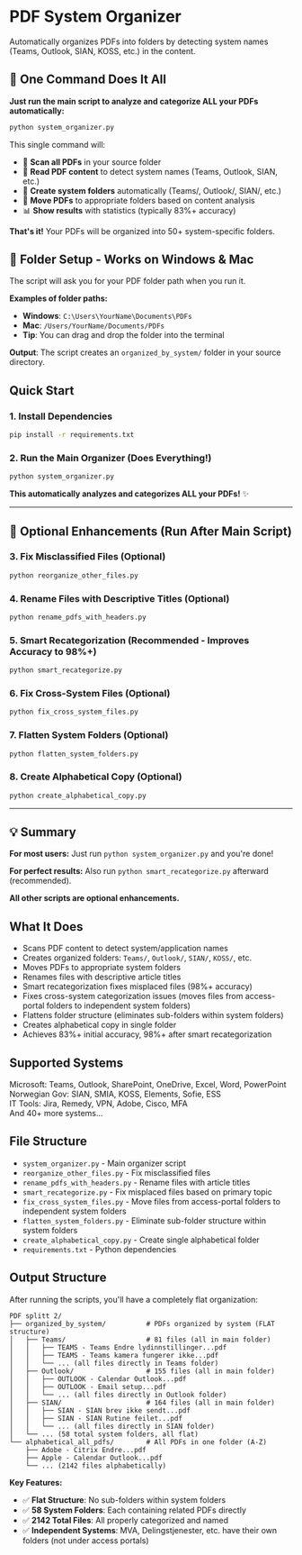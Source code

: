 # PDF System Organizer

Automatically organizes PDFs into folders by detecting system names (Teams, Outlook, SIAN, KOSS, etc.) in the content.

## 🚀 **One Command Does It All**

**Just run the main script to analyze and categorize ALL your PDFs automatically:**

```bash
python system_organizer.py
```

This single command will:
- 📁 **Scan all PDFs** in your source folder
- 📖 **Read PDF content** to detect system names (Teams, Outlook, SIAN, etc.)
- 📂 **Create system folders** automatically (Teams/, Outlook/, SIAN/, etc.)
- 📄 **Move PDFs** to appropriate folders based on content analysis
- 📊 **Show results** with statistics (typically 83%+ accuracy)

**That's it!** Your PDFs will be organized into 50+ system-specific folders.

## 📂 **Folder Setup - Works on Windows & Mac**

The script will ask you for your PDF folder path when you run it.

**Examples of folder paths:**
- **Windows**: `C:\Users\YourName\Documents\PDFs`
- **Mac**: `/Users/YourName/Documents/PDFs`
- **Tip**: You can drag and drop the folder into the terminal

**Output**: The script creates an `organized_by_system/` folder in your source directory.

## Quick Start

### 1. Install Dependencies
```bash
pip install -r requirements.txt
```

### 2. Run the Main Organizer (Does Everything!)
```bash
python system_organizer.py
```
**This automatically analyzes and categorizes ALL your PDFs!** ✨

---

## 🔧 **Optional Enhancements** (Run After Main Script)

### 3. Fix Misclassified Files (Optional)
```bash
python reorganize_other_files.py
```

### 4. Rename Files with Descriptive Titles (Optional)
```bash
python rename_pdfs_with_headers.py
```

### 5. Smart Recategorization (Recommended - Improves Accuracy to 98%+)
```bash
python smart_recategorize.py
```

### 6. Fix Cross-System Files (Optional)
```bash
python fix_cross_system_files.py
```

### 7. Flatten System Folders (Optional)
```bash
python flatten_system_folders.py
```

### 8. Create Alphabetical Copy (Optional)
```bash
python create_alphabetical_copy.py
```

---

## 💡 **Summary**

**For most users:** Just run `python system_organizer.py` and you're done!

**For perfect results:** Also run `python smart_recategorize.py` afterward (recommended).

**All other scripts are optional enhancements.**

## What It Does

- Scans PDF content to detect system/application names
- Creates organized folders: `Teams/`, `Outlook/`, `SIAN/`, `KOSS/`, etc.
- Moves PDFs to appropriate system folders
- Renames files with descriptive article titles
- Smart recategorization fixes misplaced files (98%+ accuracy)
- Fixes cross-system categorization issues (moves files from access-portal folders to independent system folders)
- Flattens folder structure (eliminates sub-folders within system folders)
- Creates alphabetical copy in single folder
- Achieves 83%+ initial accuracy, 98%+ after smart recategorization

## Supported Systems

Microsoft: Teams, Outlook, SharePoint, OneDrive, Excel, Word, PowerPoint  
Norwegian Gov: SIAN, SMIA, KOSS, Elements, Sofie, ESS  
IT Tools: Jira, Remedy, VPN, Adobe, Cisco, MFA  
And 40+ more systems...

## File Structure

- `system_organizer.py` - Main organizer script
- `reorganize_other_files.py` - Fix misclassified files
- `rename_pdfs_with_headers.py` - Rename files with article titles
- `smart_recategorize.py` - Fix misplaced files based on primary topic
- `fix_cross_system_files.py` - Move files from access-portal folders to independent system folders
- `flatten_system_folders.py` - Eliminate sub-folder structure within system folders
- `create_alphabetical_copy.py` - Create single alphabetical folder
- `requirements.txt` - Python dependencies

## Output Structure

After running the scripts, you'll have a completely flat organization:

```
PDF splitt 2/
├── organized_by_system/          # PDFs organized by system (FLAT structure)
│   ├── Teams/                    # 81 files (all in main folder)
│   │   ├── TEAMS - Teams Endre lydinnstillinger...pdf
│   │   ├── TEAMS - Teams kamera fungerer ikke...pdf
│   │   └── ... (all files directly in Teams folder)
│   ├── Outlook/                  # 155 files (all in main folder)
│   │   ├── OUTLOOK - Calendar Outlook...pdf
│   │   ├── OUTLOOK - Email setup...pdf
│   │   └── ... (all files directly in Outlook folder)
│   ├── SIAN/                     # 164 files (all in main folder)
│   │   ├── SIAN - SIAN brev ikke sendt...pdf
│   │   ├── SIAN - SIAN Rutine feilet...pdf
│   │   └── ... (all files directly in SIAN folder)
│   └── ... (58 total system folders, all flat)
└── alphabetical_all_pdfs/        # All PDFs in one folder (A-Z)
    ├── Adobe - Citrix Endre...pdf
    ├── Apple - Calendar Outlook...pdf
    └── ... (2142 files alphabetically)
```

**Key Features:**
- ✅ **Flat Structure**: No sub-folders within system folders
- ✅ **58 System Folders**: Each containing related PDFs directly
- ✅ **2142 Total Files**: All properly categorized and named
- ✅ **Independent Systems**: MVA, Delingstjenester, etc. have their own folders (not under access portals)